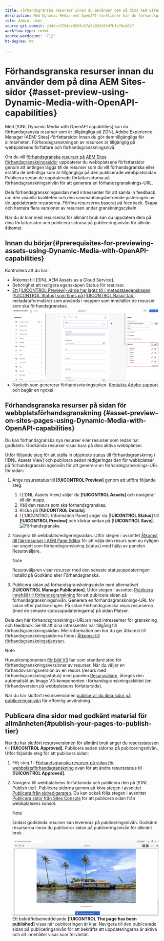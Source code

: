 ```yaml
---
title: Förhandsgranska resurser innan du använder dem på dina AEM Sites-sidor
description: Med Dynamic Media med OpenAPI-funktioner kan du förhandsgranska material på Adobe Experience Manager (AEM) Sites preview-sidor. Med denna förhandsgranskning kan du och dina intressenter granska och validera uppdateringarna av dina resurser innan du publicerar författarsidorna (med uppdaterade resurser) för offentlig användning.
role: Admin, User
source-git-commit: e343cc5754ec5565e57a5a932d59d7bfe78c6027
workflow-type: tm+mt
source-wordcount: '712'
ht-degree: 0%

---
```



# Förhandsgranska resurser innan du använder dem på dina AEM Sites-sidor {#asset-preview-using-Dynamic-Media-with-OpenAPI-capabilities}

Med [!DNL Dynamic Media with OpenAPI capabilities] kan du förhandsgranska resurser som är tillgängliga på [!DNL Adobe Experience Manager (AEM) Sites]-författarsidor innan du gör dem tillgängliga för allmänheten. Förhandsgranskningen av resursen är tillgänglig på webbplatsens författare och förhandsgranskningsnivå.

Om du vill [förhandsgranska resurser på AEM Sites förhandsgranskningssidor](#asset-preview-on-sites-pages-using-Dynamic-Media-with-OpenAPI-capabilities) uppdaterar du webbplatsens författarsidor genom att antingen lägga till de resurser som du vill förhandsgranska eller ersätta de befintliga som är tillgängliga på den publicerade webbplatssidan. Publicera sedan de uppdaterade författarsidorna på förhandsgranskningsnivån för att generera en förhandsgransknings-URL.

Dela förhandsgranskningssidan med intressenter för att samla in feedback om den visuella kvaliteten och den sammanhangsberoende justeringen av de uppdaterade resurserna. Förfina resurserna baserat på feedback. Skapa och hantera flera versioner av resursen under granskningscykeln.

När du är klar med resurserna för allmänt bruk kan du uppdatera dem på dina författarsidor och publicera sidorna på publiceringsnivån för allmän åtkomst.

## Innan du börjar{#prerequisites-for-previewing-assets-using-Dynamic-Media-with-OpenAPI-capabilities}

Kontrollera att du har:

* Åtkomst till [!DNL AEM Assets as a Cloud Service].
* Behörighet att redigera egenskapen Status för resurser.
* [Ett [!UICONTROL Preview]-värde har lagts till i metadataegenskapen [!UICONTROL  Status] som finns på [!UICONTROL Basic] tab ](/help/assets/metadata-assets-view.md#edit-metadata-forms) i metadataformuläret som används i mappen som innehåller de resurser som ska förhandsgranskas.
  ![Lägg till förhandsvisningsalternativ](/help/assets/assets/metedata-form-preview.png)
* Nyckeln som genererar förhandsvisningstoken. [Kontakta Adobe support](https://helpx.adobe.com/in/contact.html) och begär en nyckel.

## Förhandsgranska resurser på sidan för webbplatsförhandsgranskning {#asset-preview-on-sites-pages-using-Dynamic-Media-with-OpenAPI-capabilities}

Du kan förhandsgranska nya resurser eller resurser som redan har godkänts. Godkända resurser visas bara på dina aktiva webbplatser.

Utför följande steg för att ställa in objektets status till förhandsgranskning i [!DNL Assets View] och publicera sedan redigeringssidan för webbplatser på förhandsgranskningsnivån för att generera en förhandsgransknings-URL för sidan:

1. Ange resursstatus till **[!UICONTROL Preview]** genom att utföra följande steg:

   1. I [!DNL Assets View] väljer du **[!UICONTROL Assets]** och navigerar till din mapp.
   1. Välj den resurs som ska förhandsgranskas.
   1. Klicka på **[!UICONTROL Details]**.
   1. I [!UICONTROL Information Panel] anger du **[!UICONTROL Status]** till **[!UICONTROL Preview]** och klickar sedan på **[!UICONTROL Save]**.
      ![Förhandsgranska](/help/assets/assets/preview-boat-at-bay.png)

1. Navigera till webbplatsredigeringssidan. Utför stegen i avsnittet [Åtkomst till fjärrresurser i AEM Page Editor](/help/assets/integrate-remote-approved-assets-with-sites.md#access-remote-assets-in-aem-page-editor) för att välja den resurs som du nyligen har angett som förhandsgranskning (status) med hjälp av panelen Resursväljare.

   >[!NOTE]
   >
   > Resursväljaren visar resurser med den senaste statusuppdateringen inställd på Godkänd eller Förhandsgranska.

1. Publicera sidan på förhandsgranskningsnivån med alternativet **[!UICONTROL Manage Publication]**. Utför stegen i avsnittet [Publicera innehåll till förhandsgranskning](https://experienceleague.adobe.com/en/docs/experience-manager-cloud-service/content/sites/authoring/sites-console/previewing-content) för att publicera sidan på förhandsgranskningsnivån. Generera en förhandsgransknings-URL för sidan efter publiceringen. På sidan Förhandsgranska visas resurserna (med de senaste statusuppdateringarna) på sidan Platser.

Dela den här förhandsgransknings-URL:en med intressenter för granskning och feedback. Se till att dina intressenter har tillgång till förhandsgranskningssidan. Mer information om hur du ger åtkomst till förhandsgranskningssidorna finns i [Åtkomst till förhandsgranskningstjänsten](https://experienceleague.adobe.com/en/docs/experience-manager-cloud-service/content/implementing/using-cloud-manager/manage-environments#access-preview-service).

>[!NOTE]
>
>Huvudkomponenten [för bild V3](https://experienceleague.adobe.com/en/docs/experience-manager-core-components/using/wcm-components/image#version-and-compatibility) har som standard stöd för förhandsgranskningsversioner av resurser. När du väljer en förhandsvisningsversion av en resurs (resurs med förhandsgranskningsstatus) med panelen [Resursväljare](https://experienceleague.adobe.com/en/docs/experience-manager-cloud-service/content/assets/manage/asset-selector/asset-selector-upload), återges den automatiskt av Image V3-komponenten i förhandsgranskningsskiktet (en förhandsversion på webbplatsens författarsida).

När du har slutfört resursversionen [publicerar du dina sidor på publiceringsnivån](#publish-your-pages-to-publish-tier) för offentlig användning.

## Publicera dina sidor med godkänt material för allmänheten{#publish-your-pages-to-publish-tier}

När du har slutfört resursversionen för allmänt bruk anger du resursstatusen till **[!UICONTROL Approved]**. Publicera sedan sidorna på publiceringsnivån. Utför följande steg för att publicera sidan:

1. Följ steg 1 i [Förhandsgranska resurser på sidan för webbplatsförhandsgranskning](#asset-preview-on-sites-pages-using-Dynamic-Media-with-OpenAPI-capabilities) ovan för att ändra resursstatus till **[!UICONTROL Approved]**.
1. Navigera till webbplatsens författarsida och publicera den på [!DNL Publish tier]. Publicera sidorna genom att köra stegen i avsnittet [Publicera från sidredigeraren](https://experienceleague.adobe.com/en/docs/experience-manager-cloud-service/content/sites/authoring/page-editor/publishing#publishing-from-the-page-editor).
Du kan också följa stegen i avsnittet [Publicera sidor från Sites Console](https://experienceleague.adobe.com/en/docs/experience-manager-cloud-service/content/sites/authoring/sites-console/publishing-pages#publishing-from-the-sites-console) för att publicera sidan från webbplatsens konsol.

   >[!NOTE]
   >
   > Endast godkända resurser kan levereras på publiceringsnivån. Godkänn resurserna innan du publicerar sidan på publiceringsnivån för allmänt bruk.

   ![Sidan har publicerats](/help/assets/assets/the-page-has-been-publushed.png)
Ett bekräftelsemeddelande **[!UICONTROL The page has been published]** visas när publiceringen är klar. Navigera till den publicerade sidan på publiceringsnivån för att bekräfta att uppdateringarna är aktiva och att innehållet visas som förväntat.

